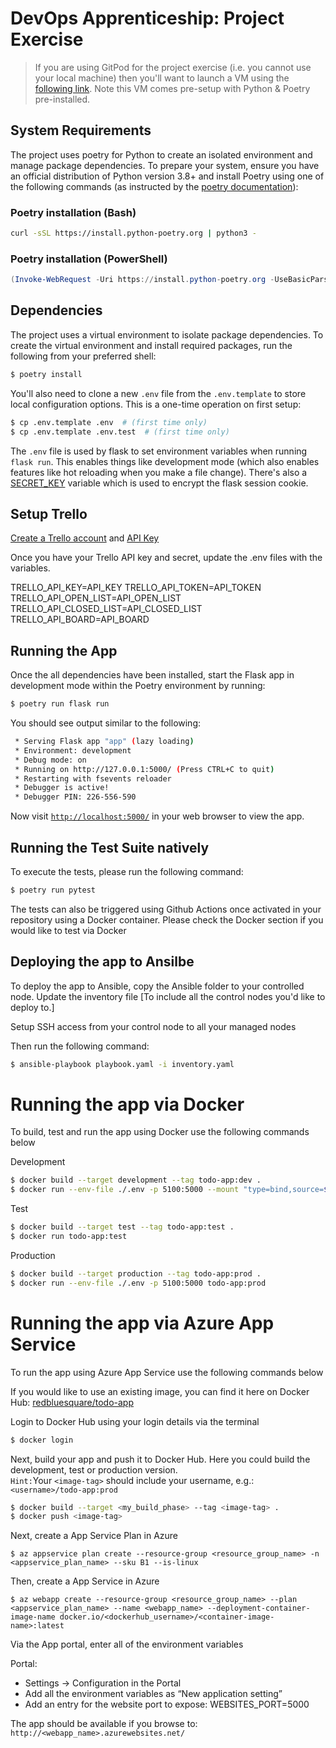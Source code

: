 # DevOps Apprenticeship: Project Exercise

> If you are using GitPod for the project exercise (i.e. you cannot use your local machine) then you'll want to launch a VM using the [following link](https://gitpod.io/#https://github.com/CorndelWithSoftwire/DevOps-Course-Starter). Note this VM comes pre-setup with Python & Poetry pre-installed.

## System Requirements

The project uses poetry for Python to create an isolated environment and manage package dependencies. To prepare your system, ensure you have an official distribution of Python version 3.8+ and install Poetry using one of the following commands (as instructed by the [poetry documentation](https://python-poetry.org/docs/#system-requirements)):

### Poetry installation (Bash)

```bash
curl -sSL https://install.python-poetry.org | python3 -
```

### Poetry installation (PowerShell)

```powershell
(Invoke-WebRequest -Uri https://install.python-poetry.org -UseBasicParsing).Content | py -
```

## Dependencies

The project uses a virtual environment to isolate package dependencies. To create the virtual environment and install required packages, run the following from your preferred shell:

```bash
$ poetry install
```

You'll also need to clone a new `.env` file from the `.env.template` to store local configuration options. This is a one-time operation on first setup:

```bash
$ cp .env.template .env  # (first time only)
$ cp .env.template .env.test  # (first time only)
```

The `.env` file is used by flask to set environment variables when running `flask run`. This enables things like development mode (which also enables features like hot reloading when you make a file change). There's also a [SECRET_KEY](https://flask.palletsprojects.com/en/1.1.x/config/#SECRET_KEY) variable which is used to encrypt the flask session cookie.

## Setup Trello

<a href="https://trello.com/signup" target="NEW_WINDOW">Create a Trello account</a> and <a href="https://developer.atlassian.com/cloud/trello/guides/rest-api/api-introduction/#managing-your-api-key">API Key</a>

Once you have your Trello API key and secret, update the .env files with the variables.

TRELLO_API_KEY=API_KEY
TRELLO_API_TOKEN=API_TOKEN
TRELLO_API_OPEN_LIST=API_OPEN_LIST
TRELLO_API_CLOSED_LIST=API_CLOSED_LIST
TRELLO_API_BOARD=API_BOARD



## Running the App

Once the all dependencies have been installed, start the Flask app in development mode within the Poetry environment by running:
```bash
$ poetry run flask run
```

You should see output similar to the following:
```bash
 * Serving Flask app "app" (lazy loading)
 * Environment: development
 * Debug mode: on
 * Running on http://127.0.0.1:5000/ (Press CTRL+C to quit)
 * Restarting with fsevents reloader
 * Debugger is active!
 * Debugger PIN: 226-556-590
```
Now visit [`http://localhost:5000/`](http://localhost:5000/) in your web browser to view the app.


## Running the Test Suite natively
To execute the tests, please run the following command:
```bash
$ poetry run pytest
```
The tests can also be triggered using Github Actions once activated in your repository using a Docker container. Please check the Docker section if you would like to test via Docker

## Deploying the app to Ansilbe
To deploy the app to Ansible, copy the Ansible folder to your controlled node.
Update the inventory file [To include all the control nodes you'd like to deploy to.]

Setup SSH access from your control node to all your managed nodes

Then run the following command:
```bash
$ ansible-playbook playbook.yaml -i inventory.yaml
```

# Running the app via Docker
To build, test and run the app using Docker use the following commands below

Development
```bash
$ docker build --target development --tag todo-app:dev .
$ docker run --env-file ./.env -p 5100:5000 --mount "type=bind,source=$(pwd)/todo_app,target=/app/todo_app" todo-app:dev
```

Test
```bash
$ docker build --target test --tag todo-app:test .
$ docker run todo-app:test
```

Production
```bash
$ docker build --target production --tag todo-app:prod .
$ docker run --env-file ./.env -p 5100:5000 todo-app:prod
```

# Running the app via Azure App Service
To run the app using Azure App Service use the following commands below

If you would like to use an existing image, you can find it here on Docker Hub:
<a href="https://hub.docker.com/repository/docker/redbluesquare/todo-app/general">redbluesquare/todo-app</a>

Login to Docker Hub using your login details via the terminal
```bash
$ docker login
```

Next, build your app and push it to Docker Hub. Here you could build the development, test or production version.<br>
`Hint:`Your `<image-tag>` should include your username, e.g.: `<username>/todo-app:prod`
```bash
$ docker build --target <my_build_phase> --tag <image-tag> .
$ docker push <image-tag>
```

Next, create a App Service Plan in Azure

```azure
$ az appservice plan create --resource-group <resource_group_name> -n <appservice_plan_name> --sku B1 --is-linux
```

<p>Then, create a App Service in Azure</p>

```azure
$ az webapp create --resource-group <resource_group_name> --plan <appservice_plan_name> --name <webapp_name> --deployment-container-image-name docker.io/<dockerhub_username>/<container-image-name>:latest
```

<p>Via the App portal, enter all of the environment variables</p>
Portal:<br>
<ul><li>Settings -> Configuration in the Portal</li>
<li>Add all the environment variables as “New application setting”</li>
<li>Add an entry for the website port to expose:  WEBSITES_PORT=5000</li>
</ul>

The app should be available if you browse to: `http://<webapp_name>.azurewebsites.net/`